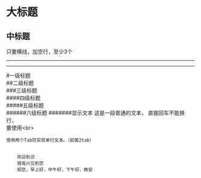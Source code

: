 大标题
=
中标题
-
只要横线，加空行，至少3个

---

***
#一级标题  
##二级标题  
###三级标题  
####四级标题  
#####五级标题  
######六级标题 
#######显示文本
这是一段普通的文本，
直接回车不能换行，<br> 要使用\<br>  

    使用两个Tab符实现单行文本。（前面2tab）


        欢迎到访  
        很高兴见到您  
        祝您，早上好，中午好，下午好，晚安  
